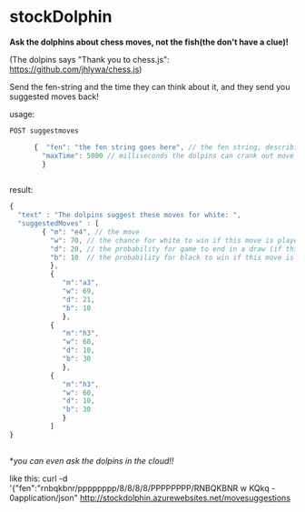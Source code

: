 stockDolphin
============

**Ask the dolphins about chess moves, not the fish(the don't have a clue)!**

(The dolpins says "Thank you to chess.js": https://github.com/jhlywa/chess.js)


Send the fen-string and the time they can think about it, and they send you suggested moves back!


usage:

```javascript
POST suggestmoves

      {  "fen": "the fen string goes here", // the fen string, describing the situation on the chess board
        "maxTime": 5000 // milliseconds the dolpins can crank out move suggestions (in milliseconds)
        }
        
```        
        
result:
```javascript
{ 
  "text" : "The dolpins suggest these moves for white: ",
  "suggestedMoves" : [
        { "m": "e4", // the move
          "w": 70, // the chance for white to win if this move is played
          "d": 20, // the probability for game to end in a draw (if this move is used)
          "b": 10  // the probability for black to win if this move is played
          },
          {
             "m":"a3",
             "w": 69,
             "d": 21,
             "b": 10
             },
          {
             "m":"h3",
             "w": 60,
             "d": 10,
             "b": 30
             },
          {
             "m":"h3",
             "w": 60,
             "d": 10,
             "b": 30
             }
          ]
}
  
```  
             
**you can even ask the dolpins in the cloud!!*

like this: curl -d '{"fen":"rnbqkbnr/pppppppp/8/8/8/8/PPPPPPPP/RNBQKBNR w KQkq - 0application/json" http://stockdolphin.azurewebsites.net/movesuggestions


